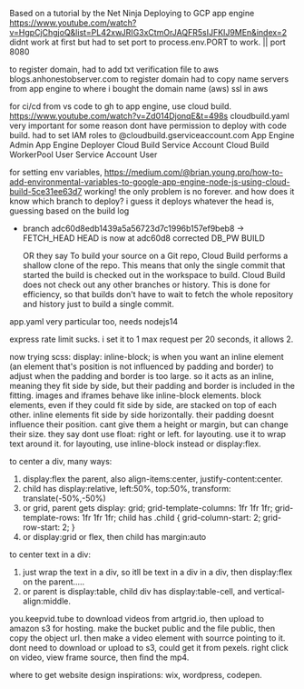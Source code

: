 Based on a tutorial by the Net Ninja
Deploying to GCP app engine https://www.youtube.com/watch?v=HgpCjChgjoQ&list=PL42xwJRIG3xCtmOrJAQFR5sIJFKIJ9MEn&index=2
didnt work at first but had to set port to process.env.PORT to work. || port 8080

to register domain,
had to add txt verification file to aws blogs.anhonestobserver.com to register domain
had to copy name servers from app engine to where i bought the domain name (aws)
ssl in aws

for ci/cd from vs code to gh to app engine, use cloud build. https://www.youtube.com/watch?v=Zd014DjonqE&t=498s cloudbuild.yaml very important
for some reason dont have permission to deploy with code build.
had to set IAM roles to @cloudbuild.gserviceaccount.com
App Engine Admin
App Engine Deployer
Cloud Build Service Account
Cloud Build WorkerPool User
Service Account User

for setting env variables, https://medium.com/@brian.young.pro/how-to-add-environmental-variables-to-google-app-engine-node-js-using-cloud-build-5ce31ee63d7
working! the only problem is no forever. and how does it know which branch to deploy?
i guess it deploys whatever the head is, guessing based on the build log

-   branch adc60d8edb1439a5a56723d7c1996b157ef9beb8 -> FETCH_HEAD
    HEAD is now at adc60d8 corrected DB_PW
    BUILD

    OR they say To build your source on a Git repo, Cloud Build performs a shallow clone of the repo. This means that only the single commit that started the build is checked out in the workspace to build. Cloud Build does not check out any other branches or history. This is done for efficiency, so that builds don't have to wait to fetch the whole repository and history just to build a single commit.

app.yaml very particular too, needs nodejs14

express rate limit sucks. i set it to 1 max request per 20 seconds, it allows 2.

now trying scss:
display: inline-block; is when you want an inline element (an element that's position is not influenced by
padding and border) to adjust when the padding and border is too large. so it acts as an inline, meaning they
fit side by side, but their padding and border is included in the fitting.
images and iframes behave like inline-block elements.
block elements, even if they could fit side by side, are stacked on top of each other.
inline elements fit side by side horizontally. their padding doesnt influence their position. cant give them a
height or margin, but can change their size.
they say dont use float: right or left. for layouting. use it to wrap text around it. for layouting, use inline-block instead or display:flex.

to center a div, many ways:

1. display:flex the parent, also align-items:center, justify-content:center.
2. child has display:relative, left:50%, top:50%, transform: translate(-50%,-50%)
3. or grid, parent gets
   display: grid;
   grid-template-columns: 1fr 1fr 1fr;
   grid-template-rows: 1fr 1fr 1fr;
   child has
   .child {
   grid-column-start: 2;
   grid-row-start: 2;
   }
4. or display:grid or flex, then child has margin:auto

to center text in a div:

1. just wrap the text in a div, so itll be text in a div in a div, then display:flex on the parent.....
2. or parent is display:table, child div has display:table-cell, and vertical-align:middle.

you.keepvid.tube to download videos from artgrid.io, then upload to amazon s3 for hosting.
make the bucket public and the file public, then copy the object url. then make a video element with sourrce pointing to it.
dont need to download or upload to s3, could get it from pexels. right click on video, view frame source, then find the mp4.

where to get website design inspirations: wix, wordpress, codepen.
